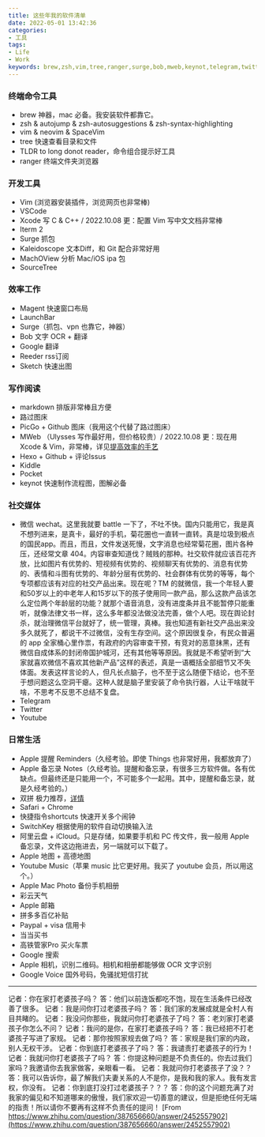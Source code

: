```yaml
---
title: 这些年我的软件清单
date: 2022-05-01 13:42:36 
categories:
- 工具
tags:
- Life
- Work
keywords: brew,zsh,vim,tree,ranger,surge,bob,mweb,keynot,telegram,twitter,youtube
---
```


### 终端命令工具

* brew 神器，mac 必备。我安装软件都靠它。
* zsh & autojump & zsh-autosuggestions & zsh-syntax-highlighting
* vim & neovim & SpaceVim
* tree 快速查看目录和文件
* TLDR to long donot reader，命令组合提示好工具
* ranger 终端文件夹浏览器

<!-- more -->

### 开发工具

* Vim (浏览器安装插件，浏览网页也非常棒)
* VSCode
* Xcode 写 C & C++ / 2022.10.08 更：配置 Vim 写中文文档非常棒
* Iterm 2
* Surge 抓包
* Kaleidoscope 文本Diff，和 Git 配合非常好用
* MachOView 分析 Mac/iOS ipa 包
* SourceTree

### 效率工作

* Magent 快速窗口布局
* LaunchBar
* Surge（抓包、vpn 也靠它，神器）
* Bob 文字 OCR + 翻译
* Google 翻译
* Reeder rss订阅
* Sketch 快速出图

### 写作阅读

* markdown 排版非常棒且方便
* 路过图床
* PicGo + Github 图床（我用这个代替了路过图床）
* MWeb （Ulysses 写作最好用，但价格较贵）/ 2022.10.08 更：现在用 Xcode & Vim，非常棒，详见[提高效率的手艺](https://www.yigegongjiang.com/2022/提高效率的手艺/)
* Hexo + Github + 评论Issus
* Kiddle
* Pocket
* keynot 快速制作流程图，图解必备

### 社交媒体

* 微信 wechat。这里我就要 battle 一下了，不吐不快。国内只能用它，我是真不想列进来，是真卡，最好的手机，菊花圈也一直转一直转。真是垃圾到极点的国民app。而且，而且，文件发送死慢，文字消息也经常菊花圈，图片各种压，还经常文章 404。内容审查知道伐？贼贱的那种。社交软件就应该百花齐放，比如图片有优势的、短视频有优势的、视频聊天有优势的、消息有优势的、表情和斗图有优势的、年龄分层有优势的、社会群体有优势的等等，每个专项都应该有对应的社交产品出来。现在呢？TM 的就微信，我一个年轻人要和50岁以上的中老年人和15岁以下的孩子使用同一款产品，那么这款产品该怎么定位两个年龄层的功能？就那个语音消息，没有进度条并且不能暂停只能重听，就像法律文书一样，这么多年都没法做没法完善，做个人吧。现在舆论封杀，就治理微信平台就好了，统一管理，真棒。我也知道有新社交产品出来没多久就死了，都说干不过微信，没有生存空间。这个原因很复杂，有民众普遍的 app 全家桶心里作祟，有政府的内容审查干预，有竞对的恶意抹黑，还有微信自成体系的封闭帝国护城河，还有其他等等原因。我就是不希望听到“大家就喜欢微信不喜欢其他新产品”这样的表述，真是一语概括全部细节又不失体面。发表这样言论的人，但凡长点脑子，也不至于这么随便下结论，也不至于想问题这么空洞干瘪。这种人就是脑子里安装了命令执行器，人让干啥就干啥，不思考不反思不总结不复盘。
* Telegram
* Twitter
* Youtube

### 日常生活

* Apple 提醒 Reminders（久经考验。即使 Things 也非常好用，我都放弃了）
* Apple 备忘录 Notes（久经考验。提醒和备忘录，有很多三方软件做。各有优缺点。但最终还是只能用一个，不可能多个一起用。其中，提醒和备忘录，就是久经考验的。）
* 双拼 极力推荐，[详情](https://www.yigegongjiang.com/2022/提高效率的手艺/#双拼)
* Safari + Chrome
* 快捷指令shortcuts 快速开关多个闹钟
* SwitchKey 根据使用的软件自动切换输入法
* 阿里云盘 + iCloud。只是存储，如果要手机和 PC 传文件，我一般用 Apple 备忘录，文件这边拖进去，另一端就可以下载了。
* Apple 地图 + 高德地图
* Youtube Music（苹果 music 比它更好用。我买了 youtube 会员，所以用这个。）
* Apple Mac Photo 备份手机相册
* 彩云天气
* Apple 邮箱
* 拼多多百亿补贴
* Paypal + visa 信用卡
* 当当买书
* 高铁管家Pro 买火车票
* Google 搜索
* Apple 相机，识别二维码。相机和相册都能够做 OCR 文字识别
* Google Voice 国外号码，免骚扰短信打扰

---

记者：你在家打老婆孩子吗？
答：他们以前连饭都吃不饱，现在生活条件已经改善了很多。
记者：我是问你打过老婆孩子吗？
答：我们家的发展成就是全村人有目共睹的。
记者：我没问你那些，我就问你打老婆孩子了吗？
答：老刘家打老婆孩子你怎么不问？
记者：我问的是你，在家打老婆孩子吗？
答：我已经把不打老婆孩子写进了家规。
记者：那你按照家规去做了吗？
答：家规是我们家的内政，别人无权干涉。
记者：你到底打老婆孩子了吗？
答：我谴责打老婆孩子的行为！
记者：我就问你打老婆孩子了吗？
答：你提这种问题是不负责任的。你去过我们家吗？我邀请你去我家做客，亲眼看一看。
记者：我就问你打老婆孩子了没？？
答：我可以告诉你，最了解我们夫妻关系的人不是你，是我和我的家人。我有发言权，你没有。
记者：你到底打没打过老婆孩子？？？
答：你的这个问题充满了对我家的偏见和不知道哪来的傲慢，我们家欢迎一切善意的建议，但是拒绝任何无端的指责！所以请你不要再有这样不负责任的提问！
[From https://www.zhihu.com/question/387656660/answer/2452557902](https://www.zhihu.com/question/387656660/answer/2452557902)